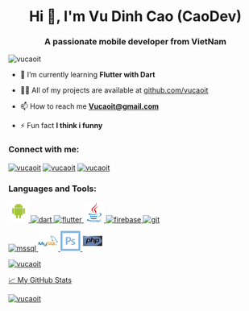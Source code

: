<h1 align="center">Hi 👋, I'm Vu Dinh Cao (CaoDev)</h1>
<h3 align="center">A passionate mobile developer from VietNam</h3>

<p align="left"> <img src="https://komarev.com/ghpvc/?username=vucaoit&label=Profile%20views&color=0e75b6&style=flat" alt="vucaoit" /> </p>

- 🌱 I’m currently learning **Flutter with Dart**

- 👨‍💻 All of my projects are available at [github.com/vucaoit](github.com/vucaoit)

- 📫 How to reach me **Vucaoit@gmail.com**

- ⚡ Fun fact **I think i funny**

<h3 align="left">Connect with me:</h3>
<p align="left">
<a  href="https://stackoverflow.com/users/vucaoit" target="_blank"><img align="center" src="https://raw.githubusercontent.com/rahuldkjain/github-profile-readme-generator/master/src/images/icons/Social/stack-overflow.svg" alt="vucaoit" height="30" width="40" /></a>
<a href="https://fb.com/vucaoit" target="_blank"><img align="center" src="https://raw.githubusercontent.com/rahuldkjain/github-profile-readme-generator/master/src/images/icons/Social/facebook.svg" alt="vucaoit" height="30" width="40" /></a>
<a href="https://instagram.com/vucaoit" target="_blank"><img align="center" src="https://raw.githubusercontent.com/rahuldkjain/github-profile-readme-generator/master/src/images/icons/Social/instagram.svg" alt="vucaoit" height="30" width="40" /></a>
</p>

<h3 align="left">Languages and Tools:</h3>
<p align="left">
  <a href="https://developer.android.com" target="_blank"> <img src="https://raw.githubusercontent.com/devicons/devicon/master/icons/android/android-original-wordmark.svg" alt="android" width="40" height="40"/> </a> 
  <a href="https://dart.dev" target="_blank"> <img src="https://www.vectorlogo.zone/logos/dartlang/dartlang-icon.svg" alt="dart" width="40" height="40"/> </a> 
    <a href="https://flutter.dev" target="_blank"> <img src="https://www.vectorlogo.zone/logos/flutterio/flutterio-icon.svg" alt="flutter" width="40" height="40"/> </a> 
    <a href="https://www.java.com" target="_blank"> <img src="https://raw.githubusercontent.com/devicons/devicon/master/icons/java/java-original.svg" alt="java" width="40" height="40"/> </a> 
  <a href="https://firebase.google.com/" target="_blank"> <img src="https://www.vectorlogo.zone/logos/firebase/firebase-icon.svg" alt="firebase" width="40" height="40"/> </a>
  <a href="https://git-scm.com/" target="_blank"> <img src="https://www.vectorlogo.zone/logos/git-scm/git-scm-icon.svg" alt="git" width="40" height="40"/> </a>

  <a href="https://www.microsoft.com/en-us/sql-server" target="_blank"> <img src="https://www.svgrepo.com/show/303229/microsoft-sql-server-logo.svg" alt="mssql" width="40" height="40"/> </a> 
  <a href="https://www.mysql.com/" target="_blank"> <img src="https://raw.githubusercontent.com/devicons/devicon/master/icons/mysql/mysql-original-wordmark.svg" alt="mysql" width="40" height="40"/> </a> 
  <a href="https://www.photoshop.com/en" target="_blank"> <img src="https://raw.githubusercontent.com/devicons/devicon/master/icons/photoshop/photoshop-line.svg" alt="photoshop" width="40" height="40"/> </a>
  <a href="https://www.php.net" target="_blank"> <img src="https://raw.githubusercontent.com/devicons/devicon/master/icons/php/php-original.svg" alt="php" width="40" height="40"/> </a> </p>

<a href="https://github.com/vucaoit" align="start"> <img src="https://github-readme-stats.vercel.app/api/top-langs/?username=vucaoit&theme=gotham&hide_langs_below=1" alt="vucaoit" />
  
 📈 My GitHub Stats
<p><a href="https://github.com/vucaoit" align="center"> <img src="https://github-readme-stats.vercel.app/api?username=vucaoit&show_icons=true&theme=gotham" alt="vucaoit" />

